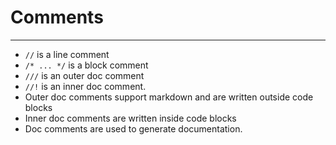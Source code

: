 # Comments
---
- `//` is a line comment
- `/* ... */` is a block comment
- `///` is an outer doc comment
- `//!` is an inner doc comment.
- Outer doc comments support markdown and are written outside code blocks
- Inner doc comments are written inside code blocks
- Doc comments are used to generate documentation.